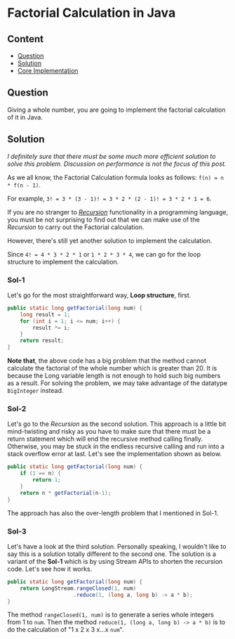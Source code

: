 # Factorial Calculation in Java

## Content

- [Question](#question)
- [Solution](#solution)
- [Core Implementation](#core-implementation)

## Question

Giving a whole number, you are going to implement the factorial calculation of it in Java.

## Solution

*I definitely sure that there must be some much more efficient solution to solve this problem. Discussion on performance is not the focus of this post.*

As we all know, the Factorial Calculation formula looks as follows: `f(n) = n * f(n - 1)`. 

For example, `3! = 3 * (3 - 1)! = 3 * 2 * (2 - 1)! = 3 * 2 * 1 = 6`.

If you are no stranger to *[Recursion](https://introcs.cs.princeton.edu/java/23recursion/)* functionality in a programming language, you must be not surprising to find out that we can make use of the *Recursion* to carry out the Factorial calculation. 

However, there's still yet another solution to implement the calculation.

Since `4! = 4 * 3 * 2 * 1` or `1 * 2 * 3 * 4`,  we can go for the loop structure to implement the calculation.

### Sol-1

Let's go for the most straightforward way, **Loop structure**, first.

```java
public static long getFactorial(long num) {
    long result = 1;
    for (int i = 1; i <= num; i++) {
        result *= i;
    }
    return result;
}
```

**Note that**, the above code has a big problem that the method cannot calculate the factorial of the whole number which is greater than 20. It is because the Long variable length is not enough to hold such big numbers as a result. For solving the problem, we may take advantage of the datatype `BigInteger` instead.

### Sol-2

Let's go to the *Recursion* as the second solution. This approach is a little bit mind-twisting and risky as you have to make sure that there must be a return statement which will end the recursive method calling finally. Otherwise, you may be stuck in the endless recursive calling and run into a stack overflow error at last. Let's see the implementation shown as below.

```java
public static long getFactorial(long num) {
    if (1 == n) {
        return 1;
    }
    return n * getFactorial(n-1); 
}
```

The approach has also the over-length problem that I mentioned in Sol-1.

### Sol-3

Let's have a look at the third solution. Personally speaking, I wouldn't like to say this is a solution totally different to the second one. The solution is a variant of the **Sol-1** which is by using Stream APIs to shorten the recursion code. Let's see how it works.

```java
public static long getFactorial(long num) {
    return LongStream.rangeClosed(1, num)
                     .reduce(1, (long a, long b) -> a * b);
}
```

The method `rangeClosed(1, num)` is to generate a series whole integers  from 1 to `num`.  Then the method `reduce(1, (long a, long b) -> a * b)` is to do the calculation of "1 x 2 x 3 x...x `num`".

